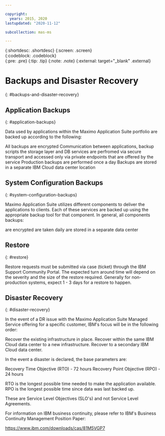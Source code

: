 ```yaml
---

copyright:
  years: 2015, 2020
lastupdated: "2020-11-12"

subcollection: mas-ms

---
```


{:shortdesc: .shortdesc}
{:screen: .screen}  
{:codeblock: .codeblock}  
{:pre: .pre}
{:tip: .tip}
{:note: .note}
{:external: target="_blank" .external}

# Backups and Disaster Recovery
{: #backups-and-disaster-recovery}

## Application Backups
{: #application-backups}


Data used by applications within the Maximo Application Suite portfolio are backed up according to the following:

All backups are encrypted
Communication between applications, backup scripts the storage layer and DB services are perfromed via secure transport and accessed only via private endpoints that are offered by the service
Production backups are performed once a day
Backups are stored in a separate IBM Cloud data center location

## System Configuration Backups
{: #system-configuration-backups}

Maximo Application Suite utilizes different components to deliver the applications to clients.  Each of these services are backed up using the appropriate backup tool for that component.  In general, all components backups:

are encrypted
are taken daily
are stored in a separate data center

## Restore
{: #restore}

Restore requests must be submitted via case (ticket) through the IBM Support Community Portal.  The expected turn around time will depend on the severity and the size of the restore required.  Generally for non-production systems, expect 1 - 3 days for a restore to happen.

## Disaster Recovery
{: #disaster-recovery}

In the event of a DR issue with the Maximo Application Suite Managed Service offering for a specific customer, IBM's focus will be in the following order:

Recover the existing infrastructure in place.
Recover within the same IBM Cloud data center to a new infrastructure.
Recover to a secondary IBM Cloud data center.

In the event a disaster is declared, the base parameters are:

Recovery Time Objective (RTO)  - 72 hours
Recovery Point Objective (RPO) - 24 hours

RTO is the longest possible time needed to make the application available.
RPO is the longest possible time since data was last backed up.

These are Service Level Objectives (SLO's) and not Service Level Agreements.

For information on IBM business continuity, please refer to IBM's Business Continuity Management Position Paper:

https://www.ibm.com/downloads/cas/81M5VGP7